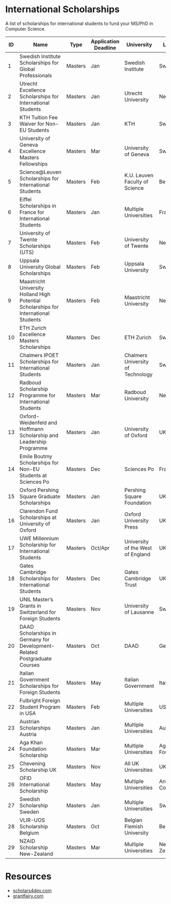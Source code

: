 # International Scholarships

A list of scholarships for international students to fund your MS/PhD in Computer Science.

| ID | Name                                                                                 | Type    | Application Deadline | University                        | Location            |
|----|--------------------------------------------------------------------------------------|---------|----------------------|-----------------------------------|---------------------|
| 1  | Swedish Institute Scholarships for Global Professionals                              | Masters | Jan                  | Swedish Institute                 | Sweden              |
| 2  | Utrecht Excellence Scholarships for International Students                           | Masters | Jan                  | Utrecht University                | Netherlands         |
| 3  | KTH Tuition Fee Waiver for Non-EU Students                                           | Masters | Jan                  | KTH                               | Sweden              |
| 4  | University of Geneva Excellence Masters Fellowships                                  | Masters | Mar                  | University of Geneva              | Switzerland         |
| 5  | Science@Leuven Scholarships for International Students                               | Masters | Feb                  | K.U. Leuven Faculty of Science    | Belgium             |
| 6  | Eiffel Scholarships in France for International Students                             | Masters | Jan                  | Multiple Universities             | France              |
| 7  | University of Twente Scholarships (UTS)                                              | Masters | Feb                  | University of Twente              | Netherlands         |
| 8  | Uppsala University Global Scholarships                                               | Masters | Feb                  | Uppsala University                | Sweden              |
| 9  | Maastricht University Holland High Potential Scholarships for International Students | Masters | Feb                  | Maastricht University             | Netherlands         |
| 10 | ETH Zurich Excellence Masters Scholarships                                           | Masters | Dec                  | ETH Zurich                        | Switzerland         |
| 11 | Chalmers IPOET Scholarships for International Students                               | Masters | Jan                  | Chalmers University of Technology | Sweden              |
| 12 | Radboud Scholarship Programme for International Students                             | Masters | Mar                  | Radboud University                | Netherlands         |
| 13 | Oxford-Weidenfeld and Hoffmann Scholarship and Leadership Programme                  | Masters | Jan                  | University of Oxford              | UK                  |
| 14 | Emile Boutmy Scholarships for Non-EU Students at Sciences Po                         | Masters | Dec                  | Sciences Po                       | France              |
| 15 | Oxford Pershing Square Graduate Scholarships                                         | Masters | Jan                  | Pershing Square Foundation        | UK                  |
| 16 | Clarendon Fund Scholarships at University of Oxford                                  | Masters | Jan                  | Oxford University Press           | UK                  |
| 17 | UWE Millennium Scholarship for International Students                                | Masters | Oct/Apr              | University of the West of England | UK                  |
| 18 | Gates Cambridge Scholarships for International Students                              | Masters | Dec                  | Gates Cambridge Trust             | UK                  |
| 19 | UNIL Master’s Grants in Switzerland for Foreign Students                             | Masters | Nov                  | University of Lausanne            | Switzerland         |
| 20 | DAAD Scholarships in Germany for Development-Related Postgraduate Courses            | Masters | Oct                  | DAAD                              | Germany             |
| 21 | Italian Government Scholarships for Foreign Students                                 | Masters | May                  | Italian Government                | Italy               |
| 22 | Fulbright Foreign Student Program in USA                                             | Masters | Feb                  | Multiple Universities             | USA                 |
| 23 | Austrian Scholarships Austria                                                        | Masters | Jan                  | Multiple Universities             | Austria             |
| 24 | Aga Khan Foundation Scholarship                                                      | Masters | Mar                  | Multiple Universities             | Aga Khan Foundation |
| 25 | Chevening Scholarship UK                                                             | Masters | Nov                  | All UK Universities               | UK                  |
| 26 | OFID International Scholarship                                                       | Masters | May                  | Multiple Universities             | Any Country         |
| 27 | Swedish Scholarship Sweden                                                           | Masters | Jan                  | Multiple Universities             | Sweden              |
| 28 | VLIR-UOS Scholarship Belgium                                                         | Masters | Oct                  | Belgian Flemish University        | Belgium             |
| 29 | NZAID Scholarship New-Zealand                                                        | Masters | Mar                  | Multiple Universities             | New Zealand         |

# Resources

- [scholars4dev.com](http://www.scholars4dev.com/)
- [grantfairy.com](https://www.grantfairy.com/)
